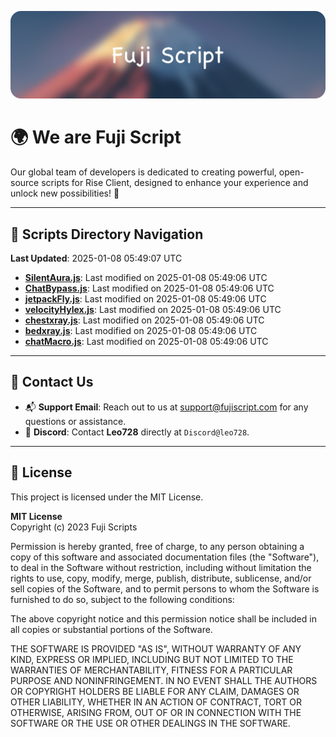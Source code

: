 ![Banner](.github/b.webp)

# 🌍 **We are Fuji Script**

Our global team of developers is dedicated to creating powerful, open-source scripts for Rise Client, designed to enhance your experience and unlock new possibilities! 🌟

---
<!-- SCRIPTS_NAVIGATION_START -->
## 📂 **Scripts Directory Navigation**

**Last Updated**: 2025-01-08 05:49:07 UTC

- **[SilentAura.js](scripts/SilentAura.js)**: Last modified on 2025-01-08 05:49:06 UTC
- **[ChatBypass.js](scripts/ChatBypass.js)**: Last modified on 2025-01-08 05:49:06 UTC
- **[jetpackFly.js](scripts/jetpackFly.js)**: Last modified on 2025-01-08 05:49:06 UTC
- **[velocityHylex.js](scripts/velocityHylex.js)**: Last modified on 2025-01-08 05:49:06 UTC
- **[chestxray.js](scripts/chestxray.js)**: Last modified on 2025-01-08 05:49:06 UTC
- **[bedxray.js](scripts/bedxray.js)**: Last modified on 2025-01-08 05:49:06 UTC
- **[chatMacro.js](scripts/chatMacro.js)**: Last modified on 2025-01-08 05:49:06 UTC

<!-- SCRIPTS_NAVIGATION_END -->

---

## 💬 **Contact Us**  
- 📬 **Support Email**: Reach out to us at [support@fujiscript.com](mailto:support@fujiscript.com) for any questions or assistance.  
- 💬 **Discord**: Contact **Leo728** directly at `Discord@leo728`.

---

## 📜 **License**

This project is licensed under the MIT License.  

**MIT License**  
Copyright (c) 2023 Fuji Scripts  

Permission is hereby granted, free of charge, to any person obtaining a copy of this software and associated documentation files (the "Software"), to deal in the Software without restriction, including without limitation the rights to use, copy, modify, merge, publish, distribute, sublicense, and/or sell copies of the Software, and to permit persons to whom the Software is furnished to do so, subject to the following conditions:  

The above copyright notice and this permission notice shall be included in all copies or substantial portions of the Software.  

THE SOFTWARE IS PROVIDED "AS IS", WITHOUT WARRANTY OF ANY KIND, EXPRESS OR IMPLIED, INCLUDING BUT NOT LIMITED TO THE WARRANTIES OF MERCHANTABILITY, FITNESS FOR A PARTICULAR PURPOSE AND NONINFRINGEMENT. IN NO EVENT SHALL THE AUTHORS OR COPYRIGHT HOLDERS BE LIABLE FOR ANY CLAIM, DAMAGES OR OTHER LIABILITY, WHETHER IN AN ACTION OF CONTRACT, TORT OR OTHERWISE, ARISING FROM, OUT OF OR IN CONNECTION WITH THE SOFTWARE OR THE USE OR OTHER DEALINGS IN THE SOFTWARE.  
